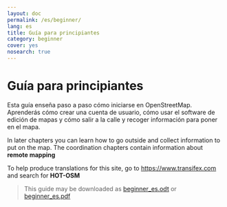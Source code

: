 ```yaml
---
layout: doc
permalink: /es/beginner/
lang: es
title: Guía para principiantes
category: beginner
cover: yes
nosearch: true
---
```


Guía para principiantes
=======================

Esta guía enseña paso a paso cómo iniciarse en OpenStreetMap. Aprenderás cómo crear una cuenta de usuario, cómo usar el software de edición de mapas y cómo salir a la calle y recoger información para poner en el mapa.

In later chapters you can learn how to go outside and collect information to put on the map. The coordination chapters contain information about **remote mapping**  

To help produce translations for this site, go to <https://www.transifex.com> and search for **HOT-OSM**

> This guide may be downloaded as [beginner_es.odt](/files/beginner_es.odt) or [beginner_es.pdf](/files/beginner_es.pdf)  

